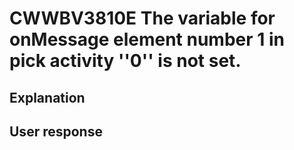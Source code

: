 # CWWBV3810E The variable for onMessage element number 1 in pick activity ''0'' is not set.

## Explanation

## User response